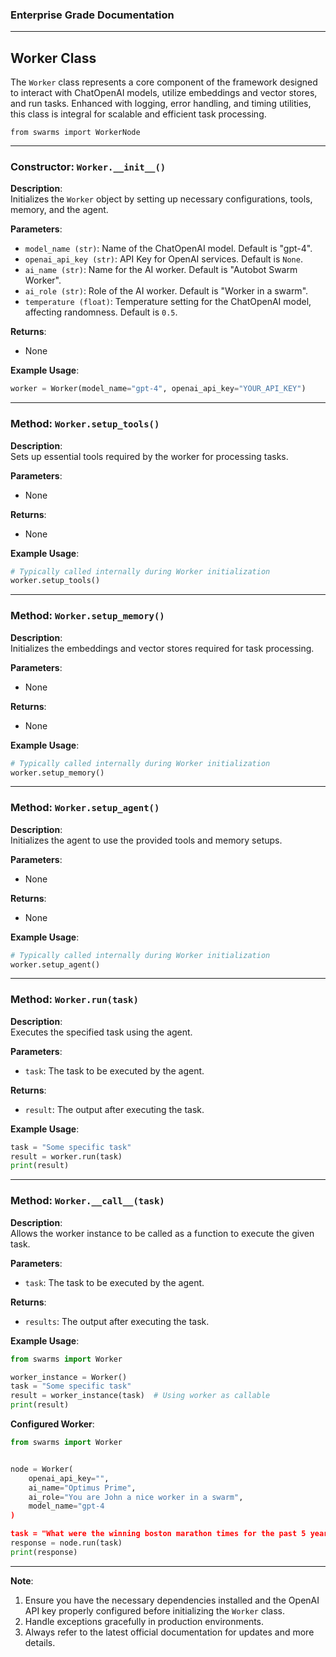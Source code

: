 ### Enterprise Grade Documentation

---

## Worker Class

The `Worker` class represents a core component of the framework designed to interact with ChatOpenAI models, utilize embeddings and vector stores, and run tasks. Enhanced with logging, error handling, and timing utilities, this class is integral for scalable and efficient task processing.

```
from swarms import WorkerNode
```

---

### Constructor: `Worker.__init__()`

**Description**:  
Initializes the `Worker` object by setting up necessary configurations, tools, memory, and the agent.

**Parameters**:
- `model_name (str)`: Name of the ChatOpenAI model. Default is "gpt-4".
- `openai_api_key (str)`: API Key for OpenAI services. Default is `None`.
- `ai_name (str)`: Name for the AI worker. Default is "Autobot Swarm Worker".
- `ai_role (str)`: Role of the AI worker. Default is "Worker in a swarm".
- `temperature (float)`: Temperature setting for the ChatOpenAI model, affecting randomness. Default is `0.5`.

**Returns**:
- None

**Example Usage**:
```python
worker = Worker(model_name="gpt-4", openai_api_key="YOUR_API_KEY")
```

---

### Method: `Worker.setup_tools()`

**Description**:  
Sets up essential tools required by the worker for processing tasks. 

**Parameters**:
- None

**Returns**:
- None

**Example Usage**:
```python
# Typically called internally during Worker initialization
worker.setup_tools()
```

---

### Method: `Worker.setup_memory()`

**Description**:  
Initializes the embeddings and vector stores required for task processing.

**Parameters**:
- None

**Returns**:
- None

**Example Usage**:
```python
# Typically called internally during Worker initialization
worker.setup_memory()
```

---

### Method: `Worker.setup_agent()`

**Description**:  
Initializes the agent to use the provided tools and memory setups.

**Parameters**:
- None

**Returns**:
- None

**Example Usage**:
```python
# Typically called internally during Worker initialization
worker.setup_agent()
```

---

### Method: `Worker.run(task)`

**Description**:  
Executes the specified task using the agent.

**Parameters**:
- `task`: The task to be executed by the agent.

**Returns**:
- `result`: The output after executing the task.

**Example Usage**:
```python
task = "Some specific task"
result = worker.run(task)
print(result)
```

---

### Method: `Worker.__call__(task)`

**Description**:  
Allows the worker instance to be called as a function to execute the given task.

**Parameters**:
- `task`: The task to be executed by the agent.

**Returns**:
- `results`: The output after executing the task.

**Example Usage**:
```python
from swarms import Worker

worker_instance = Worker()
task = "Some specific task"
result = worker_instance(task)  # Using worker as callable
print(result)
```
**Configured Worker**:
```python
from swarms import Worker


node = Worker(
    openai_api_key="",
    ai_name="Optimus Prime",
    ai_role="You are John a nice worker in a swarm",
    model_name="gpt-4
)

task = "What were the winning boston marathon times for the past 5 years (ending in 2022)? Generate a table of the year, name, country of origin, and times."
response = node.run(task)
print(response)

```


---

**Note**:
1. Ensure you have the necessary dependencies installed and the OpenAI API key properly configured before initializing the `Worker` class.
2. Handle exceptions gracefully in production environments.
3. Always refer to the latest official documentation for updates and more details.

